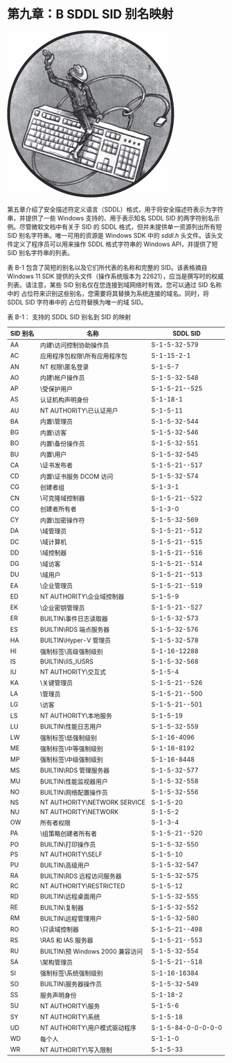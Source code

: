 

# 第九章：B SDDL SID 别名映射



![](img/chapter.jpg)

第五章介绍了安全描述符定义语言（SDDL）格式，用于将安全描述符表示为字符串，并提供了一些 Windows 支持的、用于表示知名 SDDL SID 的两字符别名示例。尽管微软文档中有关于 SID 的 SDDL 格式，但并未提供单一资源列出所有短 SID 别名字符串。唯一可用的资源是 Windows SDK 中的 *sddl.h* 头文件。该头文件定义了程序员可以用来操作 SDDL 格式字符串的 Windows API，并提供了短 SID 别名字符串的列表。

表 B-1 包含了简短的别名以及它们所代表的名称和完整的 SID。该表格摘自 Windows 11 SDK 提供的头文件（操作系统版本为 22621），应当是撰写时的权威列表。请注意，某些 SID 别名仅在您连接到域网络时有效。您可以通过 SID 名称中的 *<DOMAIN>* 占位符来识别这些别名，您需要将其替换为系统连接的域名。同时，将 SDDL SID 字符串中的 <DOMAIN> 占位符替换为唯一的域 SID。

表 B-1： 支持的 SDDL SID 别名到 SID 的映射

| SID 别名 | 名称 | SDDL SID |
| --- | --- | --- |
| AA | 内建\访问控制协助操作员 | S-1-5-32-579 |
| AC | 应用程序包权限\所有应用程序包 | S-1-15-2-1 |
| AN | NT 权限\匿名登录 | S-1-5-7 |
| AO | 内建\帐户操作员 | S-1-5-32-548 |
| AP | <DOMAIN>\受保护用户 | S-1-5-21-<DOMAIN>-525 |
| AS | 认证机构声明身份 | S-1-18-1 |
| AU | NT AUTHORITY\已认证用户 | S-1-5-11 |
| BA | 内置\管理员 | S-1-5-32-544 |
| BG | 内置\访客 | S-1-5-32-546 |
| BO | 内置\备份操作员 | S-1-5-32-551 |
| BU | 内置\用户 | S-1-5-32-545 |
| CA | <DOMAIN>\证书发布者 | S-1-5-21-<DOMAIN>-517 |
| CD | 内置\证书服务 DCOM 访问 | S-1-5-32-574 |
| CG | 创建者组 | S-1-3-1 |
| CN | <DOMAIN>\可克隆域控制器 | S-1-5-21-<DOMAIN>-522 |
| CO | 创建者所有者 | S-1-3-0 |
| CY | 内置\加密操作符 | S-1-5-32-569 |
| DA | <DOMAIN>\域管理员 | S-1-5-21-<DOMAIN>-512 |
| DC | <DOMAIN>\域计算机 | S-1-5-21-<DOMAIN>-515 |
| DD | <DOMAIN>\域控制器 | S-1-5-21-<DOMAIN>-516 |
| DG | <DOMAIN>\域访客 | S-1-5-21-<DOMAIN>-514 |
| DU | <DOMAIN>\域用户 | S-1-5-21-<DOMAIN>-513 |
| EA | <DOMAIN>\企业管理员 | S-1-5-21-<DOMAIN>-519 |
| ED | NT AUTHORITY\企业域控制器 | S-1-5-9 |
| EK | <DOMAIN>\企业密钥管理员 | S-1-5-21-<DOMAIN>-527 |
| ER | BUILTIN\事件日志读取器 | S-1-5-32-573 |
| ES | BUILTIN\RDS 端点服务器 | S-1-5-32-576 |
| HA | BUILTIN\Hyper-V 管理员 | S-1-5-32-578 |
| HI | 强制标签\高级强制级别 | S-1-16-12288 |
| IS | BUILTIN\IIS_IUSRS | S-1-5-32-568 |
| IU | NT AUTHORITY\交互式 | S-1-5-4 |
| KA | <DOMAIN>\关键管理员 | S-1-5-21-<DOMAIN>-526 |
| LA | <DOMAIN>\管理员 | S-1-5-21-<DOMAIN>-500 |
| LG | <DOMAIN>\访客 | S-1-5-21-<DOMAIN>-501 |
| LS | NT AUTHORITY\本地服务 | S-1-5-19 |
| LU | BUILTIN\性能日志用户 | S-1-5-32-559 |
| LW | 强制标签\低强制级别 | S-1-16-4096 |
| ME | 强制标签\中等强制级别 | S-1-16-8192 |
| MP | 强制标签\中级强制级别 | S-1-16-8448 |
| MS | BUILTIN\RDS 管理服务器 | S-1-5-32-577 |
| MU | BUILTIN\性能监视器用户 | S-1-5-32-558 |
| NO | BUILTIN\网络配置操作员 | S-1-5-32-556 |
| NS | NT AUTHORITY\NETWORK SERVICE | S-1-5-20 |
| NU | NT AUTHORITY\NETWORK | S-1-5-2 |
| OW | 所有者权限 | S-1-3-4 |
| PA | <DOMAIN>\组策略创建者所有者 | S-1-5-21-<DOMAIN>-520 |
| PO | BUILTIN\打印操作员 | S-1-5-32-550 |
| PS | NT AUTHORITY\SELF | S-1-5-10 |
| PU | BUILTIN\高级用户 | S-1-5-32-547 |
| RA | BUILTIN\RDS 远程访问服务器 | S-1-5-32-575 |
| RC | NT AUTHORITY\RESTRICTED | S-1-5-12 |
| RD | BUILTIN\远程桌面用户 | S-1-5-32-555 |
| RE | BUILTIN\复制器 | S-1-5-32-552 |
| RM | BUILTIN\远程管理用户 | S-1-5-32-580 |
| RO | <DOMAIN>\只读域控制器 | S-1-5-21-<DOMAIN>-498 |
| RS | <DOMAIN>\RAS 和 IAS 服务器 | S-1-5-21-<DOMAIN>-553 |
| RU | BUILTIN\预 Windows 2000 兼容访问 | S-1-5-32-554 |
| SA | <DOMAIN>\架构管理员 | S-1-5-21-<DOMAIN>-518 |
| SI | 强制标签\系统强制级别 | S-1-16-16384 |
| SO | BUILTIN\服务器操作员 | S-1-5-32-549 |
| SS | 服务声明身份 | S-1-18-2 |
| SU | NT AUTHORITY\服务 | S-1-5-6 |
| SY | NT AUTHORITY\系统 | S-1-5-18 |
| UD | NT AUTHORITY\用户模式驱动程序 | S-1-5-84-0-0-0-0-0 |
| WD | 每个人 | S-1-1-0 |
| WR | NT AUTHORITY\写入限制 | S-1-5-33 |
